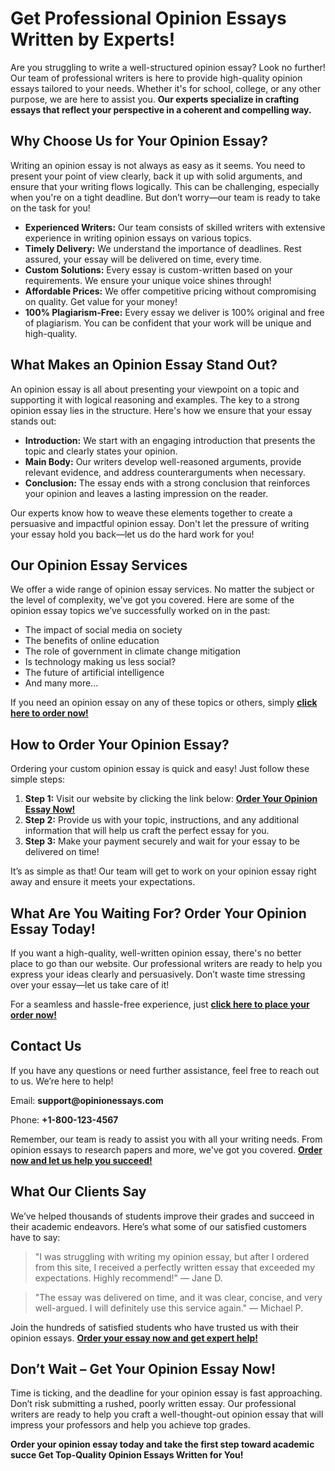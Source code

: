 <h1>Get Professional Opinion Essays Written by Experts!</h1>

<p>Are you struggling to write a well-structured opinion essay? Look no further! Our team of professional writers is here to provide high-quality opinion essays tailored to your needs. Whether it's for school, college, or any other purpose, we are here to assist you. <strong>Our experts specialize in crafting essays that reflect your perspective in a coherent and compelling way.</strong></p>

<h2>Why Choose Us for Your Opinion Essay?</h2>

<p>Writing an opinion essay is not always as easy as it seems. You need to present your point of view clearly, back it up with solid arguments, and ensure that your writing flows logically. This can be challenging, especially when you're on a tight deadline. But don’t worry—our team is ready to take on the task for you!</p>

<ul>
  <li><strong>Experienced Writers:</strong> Our team consists of skilled writers with extensive experience in writing opinion essays on various topics.</li>
  <li><strong>Timely Delivery:</strong> We understand the importance of deadlines. Rest assured, your essay will be delivered on time, every time.</li>
  <li><strong>Custom Solutions:</strong> Every essay is custom-written based on your requirements. We ensure your unique voice shines through!</li>
  <li><strong>Affordable Prices:</strong> We offer competitive pricing without compromising on quality. Get value for your money!</li>
  <li><strong>100% Plagiarism-Free:</strong> Every essay we deliver is 100% original and free of plagiarism. You can be confident that your work will be unique and high-quality.</li>
</ul>

<h2>What Makes an Opinion Essay Stand Out?</h2>

<p>An opinion essay is all about presenting your viewpoint on a topic and supporting it with logical reasoning and examples. The key to a strong opinion essay lies in the structure. Here's how we ensure that your essay stands out:</p>

<ul>
  <li><strong>Introduction:</strong> We start with an engaging introduction that presents the topic and clearly states your opinion.</li>
  <li><strong>Main Body:</strong> Our writers develop well-reasoned arguments, provide relevant evidence, and address counterarguments when necessary.</li>
  <li><strong>Conclusion:</strong> The essay ends with a strong conclusion that reinforces your opinion and leaves a lasting impression on the reader.</li>
</ul>

<p>Our experts know how to weave these elements together to create a persuasive and impactful opinion essay. Don't let the pressure of writing your essay hold you back—let us do the hard work for you!</p>

<h2>Our Opinion Essay Services</h2>

<p>We offer a wide range of opinion essay services. No matter the subject or the level of complexity, we've got you covered. Here are some of the opinion essay topics we’ve successfully worked on in the past:</p>

<ul>
  <li>The impact of social media on society</li>
  <li>The benefits of online education</li>
  <li>The role of government in climate change mitigation</li>
  <li>Is technology making us less social?</li>
  <li>The future of artificial intelligence</li>
  <li>And many more...</li>
</ul>

<p>If you need an opinion essay on any of these topics or others, simply <a href="https://tinyurl.com/topessay?keyword=opinion+essays" target="_blank"><strong>click here to order now!</strong></a></p>

<h2>How to Order Your Opinion Essay?</h2>

<p>Ordering your custom opinion essay is quick and easy! Just follow these simple steps:</p>

<ol>
  <li><strong>Step 1:</strong> Visit our website by clicking the link below: <a href="https://tinyurl.com/topessay?keyword=opinion+essays" target="_blank"><strong>Order Your Opinion Essay Now!</strong></a></li>
  <li><strong>Step 2:</strong> Provide us with your topic, instructions, and any additional information that will help us craft the perfect essay for you.</li>
  <li><strong>Step 3:</strong> Make your payment securely and wait for your essay to be delivered on time!</li>
</ol>

<p>It’s as simple as that! Our team will get to work on your opinion essay right away and ensure it meets your expectations.</p>

<h2>What Are You Waiting For? Order Your Opinion Essay Today!</h2>

<p>If you want a high-quality, well-written opinion essay, there's no better place to go than our website. Our professional writers are ready to help you express your ideas clearly and persuasively. Don’t waste time stressing over your essay—let us take care of it!</p>

<p>For a seamless and hassle-free experience, just <a href="https://tinyurl.com/topessay?keyword=opinion+essays" target="_blank"><strong>click here to place your order now!</strong></a></p>

<h2>Contact Us</h2>

<p>If you have any questions or need further assistance, feel free to reach out to us. We’re here to help!</p>

<p>Email: <strong>support@opinionessays.com</strong></p>

<p>Phone: <strong>+1-800-123-4567</strong></p>

<p>Remember, our team is ready to assist you with all your writing needs. From opinion essays to research papers and more, we've got you covered. <a href="https://tinyurl.com/topessay?keyword=opinion+essays" target="_blank"><strong>Order now and let us help you succeed!</strong></a></p>

<h2>What Our Clients Say</h2>

<p>We’ve helped thousands of students improve their grades and succeed in their academic endeavors. Here’s what some of our satisfied customers have to say:</p>

<blockquote>
  <p>"I was struggling with writing my opinion essay, but after I ordered from this site, I received a perfectly written essay that exceeded my expectations. Highly recommend!" — Jane D.</p>
</blockquote>

<blockquote>
  <p>"The essay was delivered on time, and it was clear, concise, and very well-argued. I will definitely use this service again." — Michael P.</p>
</blockquote>

<p>Join the hundreds of satisfied students who have trusted us with their opinion essays. <a href="https://tinyurl.com/topessay?keyword=opinion+essays" target="_blank"><strong>Order your essay now and get expert help!</strong></a></p>

<h2>Don’t Wait – Get Your Opinion Essay Now!</h2>

<p>Time is ticking, and the deadline for your opinion essay is fast approaching. Don’t risk submitting a rushed, poorly written essay. Our professional writers are ready to help you craft a well-thought-out opinion essay that will impress your professors and help you achieve top grades.</p>

<p><strong>Order your opinion essay today and take the first step toward academic succe
Get Top-Quality Opinion Essays Written for You!
